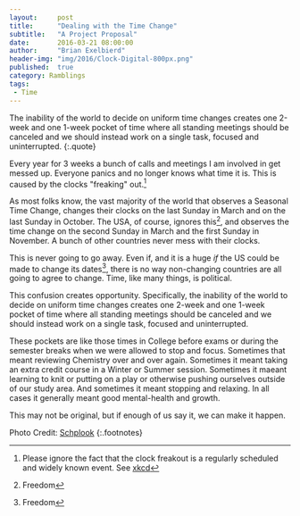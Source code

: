 ```yaml
---
layout:     post
title:      "Dealing with the Time Change"
subtitle:   "A Project Proposal"
date:       2016-03-21 08:00:00
author:     "Brian Exelbierd"
header-img: "img/2016/Clock-Digital-800px.png"
published:  true
category: Ramblings
tags:
 - Time
---
```


The inability of the world to decide on uniform time changes
creates one 2-week and one 1-week pocket of time where all standing
meetings should be canceled and we should instead work on a single task,
focused and uninterrupted.
{:.quote}

Every year for 3 weeks a bunch of calls and meetings I am involved in
get messed up.  Everyone panics and no longer knows what time it is.
This is caused by the clocks "freaking" out.[^0]

As most folks know, the vast majority of the world that observes a
Seasonal Time Change, changes their clocks on the last Sunday in March
and on the last Sunday in October.  The USA, of course, ignores this[^1],
and observes the time change on the second Sunday in March and the
first Sunday in November.  A bunch of other countries never mess with
their clocks.

This is never going to go away.  Even if, and it is a huge *if* the US
could be made to change its dates[^1], there is no way non-changing
countries are all going to agree to change. Time, like many things,
is political.

This confusion creates opportunity.  Specifically, the inability of
the world to decide on uniform time changes creates one 2-week and one
1-week pocket of time where all standing meetings should be canceled
and we should instead work on a single task, focused and uninterrupted.

These pockets are like those times in College before exams or during the
semester breaks when we were allowed to stop and focus.  Sometimes that
meant reviewing Chemistry over and over again.  Sometimes it meant taking
an extra credit course in a Winter or Summer session.  Sometimes it maeant
learning to knit or putting on a play or otherwise pushing ourselves
outside of our study area.  And sometimes it meant stopping and relaxing.
In all cases it generally meant good mental-health and growth.

This may not be original, but if enough of us say it, we can make
it happen.

Photo Credit: [Schplook](https://openclipart.org/detail/190975/digital-clock)
{:.footnotes}

[^0]: Please ignore the fact that the clock freakout is a regularly scheduled and widely known event. See [xkcd](http://xkcd.com/1391/)

[^1]: Freedom
